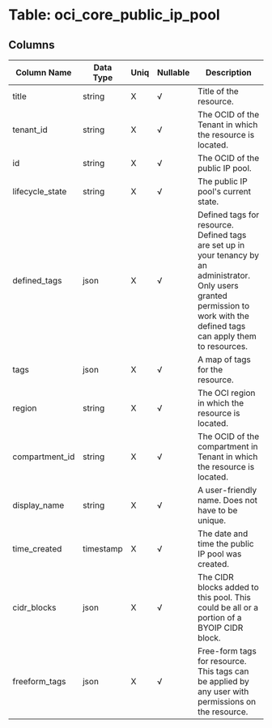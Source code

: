 # Table: oci_core_public_ip_pool

## Columns 

|  Column Name   |  Data Type  | Uniq | Nullable | Description | 
|  ----  | ----  | ----  | ----  | ---- | 
| title | string | X | √ | Title of the resource. | 
| tenant_id | string | X | √ | The OCID of the Tenant in which the resource is located. | 
| id | string | X | √ | The OCID of the public IP pool. | 
| lifecycle_state | string | X | √ | The public IP pool's current state. | 
| defined_tags | json | X | √ | Defined tags for resource. Defined tags are set up in your tenancy by an administrator. Only users granted permission to work with the defined tags can apply them to resources. | 
| tags | json | X | √ | A map of tags for the resource. | 
| region | string | X | √ | The OCI region in which the resource is located. | 
| compartment_id | string | X | √ | The OCID of the compartment in Tenant in which the resource is located. | 
| display_name | string | X | √ | A user-friendly name. Does not have to be unique. | 
| time_created | timestamp | X | √ | The date and time the public IP pool was created. | 
| cidr_blocks | json | X | √ | The CIDR blocks added to this pool. This could be all or a portion of a BYOIP CIDR block. | 
| freeform_tags | json | X | √ | Free-form tags for resource. This tags can be applied by any user with permissions on the resource. | 


